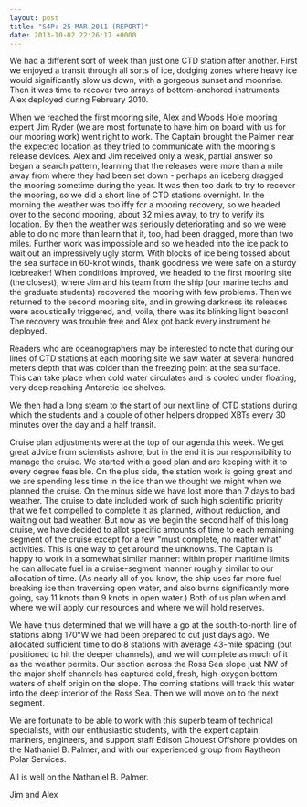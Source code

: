 ```yaml
---
layout: post
title: "S4P: 25 MAR 2011 (REPORT)"
date: 2013-10-02 22:26:17 +0000
---
```

We had a different sort of week than just one CTD station after another. First
we enjoyed a transit through all sorts of ice, dodging zones where heavy ice
would significantly slow us down, with a gorgeous sunset and moonrise. Then it
was time to recover two arrays of bottom-anchored instruments Alex deployed
during February 2010.

When we reached the first mooring site, Alex and Woods Hole mooring expert Jim
Ryder (we are most fortunate to have him on board with us for our mooring
work) went right to work. The Captain brought the Palmer near the expected
location as they tried to communicate with the mooring's release devices. Alex
and Jim received only a weak, partial answer so began a search pattern,
learning that the releases were more than a mile away from where they had been
set down - perhaps an iceberg dragged the mooring sometime during the year. It
was then too dark to try to recover the mooring, so we did a short line of CTD
stations overnight. In the morning the weather was too iffy for a mooring
recovery, so we headed over to the second mooring, about 32 miles away, to try
to verify its location. By then the weather was seriously deteriorating and so
we were able to do no more than learn that it, too, had been dragged, more
than two miles. Further work was impossible and so we headed into the ice pack
to wait out an impressively ugly storm. With blocks of ice being tossed about
the sea surface in 60-knot winds, thank goodness we were safe on a sturdy
icebreaker! When conditions improved, we headed to the first mooring site (the
closest), where Jim and his team from the ship (our marine techs and the
graduate students) recovered the mooring with few problems. Then we returned
to the second mooring site, and in growing darkness its releases were
acoustically triggered, and, voila, there was its blinking light beacon! The
recovery was trouble free and Alex got back every instrument he deployed.

Readers who are oceanographers may be interested to note that during our lines
of CTD stations at each mooring site we saw water at several hundred meters
depth that was colder than the freezing point at the sea surface. This can
take place when cold water circulates and is cooled under floating, very deep
reaching Antarctic ice shelves.

We then had a long steam to the start of our next line of CTD stations during
which the students and a couple of other helpers dropped XBTs every 30 minutes
over the day and a half transit.

Cruise plan adjustments were at the top of our agenda this week. We get great
advice from scientists ashore, but in the end it is our responsibility to
manage the cruise. We started with a good plan and are keeping with it to
every degree feasible. On the plus side, the station work is going great and
we are spending less time in the ice than we thought we might when we planned
the cruise. On the minus side we have lost more than 7 days to bad weather.
The cruise to date included work of such high scientific priority that we felt
compelled to complete it as planned, without reduction, and waiting out bad
weather. But now as we begin the second half of this long cruise, we have
decided to allot specific amounts of time to each remaining segment of the
cruise except for a few "must complete, no matter what" activities. This is
one way to get around the unknowns. The Captain is happy to work in a somewhat
similar manner: within proper maritime limits he can allocate fuel in a
cruise-segment manner roughly similar to our allocation of time. (As nearly
all of you know, the ship uses far more fuel breaking ice than traversing open
water, and also burns significantly more going, say 11 knots than 9 knots in
open water.) Both of us plan when and where we will apply our resources and
where we will hold reserves.

We have thus determined that we will have a go at the south-to-north line of
stations along 170°W we had been prepared to cut just days ago. We allocated
sufficient time to do 8 stations with average 43-mile spacing (but positioned
to hit the deeper channels), and we will complete as much of it as the weather
permits. Our section across the Ross Sea slope just NW of the major shelf
channels has captured cold, fresh, high-oxygen bottom waters of shelf origin
on the slope. The coming stations will track this water into the deep interior
of the Ross Sea. Then we will move on to the next segment.

We are fortunate to be able to work with this superb team of technical
specialists, with our enthusiastic students, with the expert captain,
mariners, engineers, and support staff Edison Chouest Offshore provides on the
Nathaniel B. Palmer, and with our experienced group from Raytheon Polar
Services.

All is well on the Nathaniel B. Palmer.

Jim and Alex


